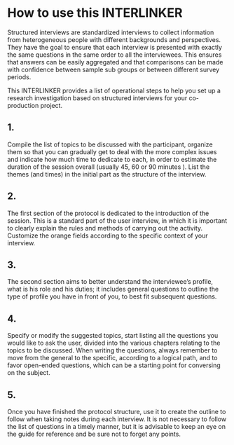 # How to use this INTERLINKER
Structured interviews are standardized interviews to collect information from heterogeneous people with different backgrounds and perspectives. They have the goal to ensure that each interview is presented with exactly the same questions in the same order to all the interviewees. This ensures that answers can be easily aggregated and that comparisons can be made with confidence between sample sub groups or between different survey periods.

This INTERLINKER provides a list of operational steps to help you set up a research investigation based on structured interviews for your co-production project. 

## 1.
Compile the list of topics to be discussed with the participant, organize them so that you can gradually get to deal with the more complex issues and indicate how much time to dedicate to each, in order to estimate the duration of the session overall (usually 45, 60 or 90 minutes ). List the themes (and times) in the initial part as the structure of the interview.

## 2.
The first section of the protocol is dedicated to the introduction of the session. This is a standard part of the user interview, in which it is important to clearly explain the rules and methods of carrying out the activity. Customize the orange fields according to the specific context of your interview.

## 3.
The second section aims to better understand the interviewee’s profile, what is his role and his duties; it includes general questions to outline the type of profile you have in front of you, to best fit subsequent questions.

## 4.
Specify or modify the suggested topics, start listing all the questions you would like to ask the user, divided into the various chapters relating to the topics to be discussed. When writing the questions, always remember to move from the general to the specific, according to a logical path, and to favor open-ended questions, which can be a starting point for conversing on the subject.

## 5.
Once you have finished the protocol structure, use it to create the outline to follow when taking notes during each interview. It is not necessary to follow the list of questions in a timely manner, but it is advisable to keep an eye on the guide for reference and be sure not to forget any points.